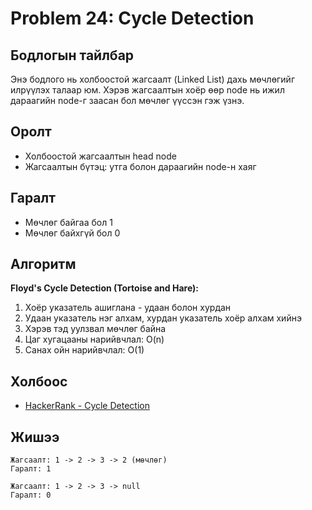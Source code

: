 # Problem 24: Cycle Detection 
## Бодлогын тайлбар

Энэ бодлого нь холбоостой жагсаалт (Linked List) дахь мөчлөгийг илрүүлэх талаар юм. Хэрэв жагсаалтын хоёр өөр node нь ижил дараагийн node-г заасан бол мөчлөг үүссэн гэж үзнэ.

## Оролт

- Холбоостой жагсаалтын head node
- Жагсаалтын бүтэц: утга болон дараагийн node-н хаяг

## Гаралт

- Мөчлөг байгаа бол 1
- Мөчлөг байхгүй бол 0

## Алгоритм

**Floyd's Cycle Detection (Tortoise and Hare):**

1. Хоёр указатель ашиглана - удаан болон хурдан
2. Удаан указатель нэг алхам, хурдан указатель хоёр алхам хийнэ
3. Хэрэв тэд уулзвал мөчлөг байна
4. Цаг хугацааны нарийвчлал: O(n)
5. Санах ойн нарийвчлал: O(1)

## Холбоос

- [HackerRank - Cycle Detection](https://www.hackerrank.com/challenges/detect-a-cycle-in-a-linked-list)

## Жишээ

```
Жагсаалт: 1 -> 2 -> 3 -> 2 (мөчлөг)
Гаралт: 1

Жагсаалт: 1 -> 2 -> 3 -> null
Гаралт: 0
```